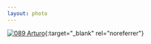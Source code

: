 ```yaml
---
layout: photo
---
```


[![089 Arturo](https://c2.staticflickr.com/6/5705/21450061859_48fbc607bd_c.jpg)](https://www.flickr.com/photos/131440297@N08/21450061859/){:target="_blank" rel="noreferrer"}

